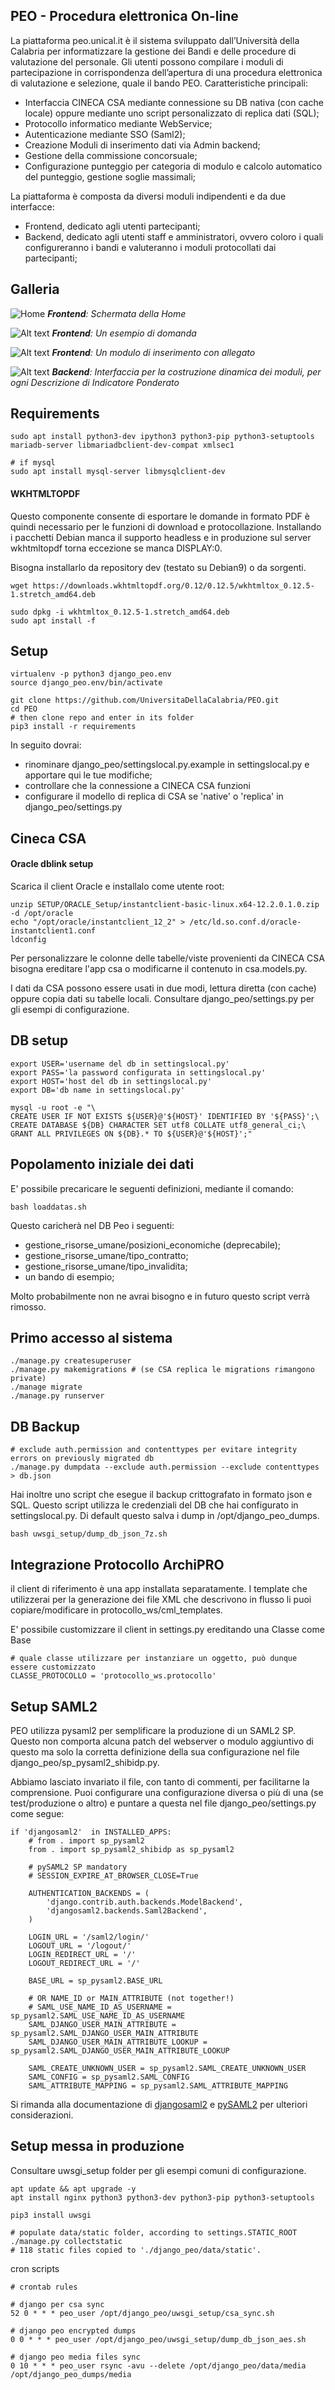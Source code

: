 PEO - Procedura elettronica On-line
-----------------------------------

La piattaforma peo.unical.it è il sistema sviluppato dall’Università della Calabria per informatizzare la gestione dei Bandi e delle procedure di valutazione del personale.
Gli utenti possono compilare i moduli di partecipazione in corrispondenza dell’apertura di una procedura elettronica di valutazione e selezione, quale il bando PEO.
Caratteristiche principali:

- Interfaccia CINECA CSA mediante connessione su DB nativa (con cache locale) oppure mediante uno script personalizzato di replica dati (SQL);
- Protocollo informatico mediante WebService;
- Autenticazione mediante SSO (Saml2);
- Creazione Moduli di inserimento dati via Admin backend;
- Gestione della commissione concorsuale;
- Configurazione punteggio per categoria di modulo e calcolo automatico del punteggio, gestione soglie massimali;

La piattaforma è composta da diversi moduli indipendenti e da due interfacce:

- Frontend, dedicato agli utenti partecipanti;
- Backend, dedicato agli utenti staff e amministratori, ovvero coloro i quali configureranno i bandi e valuteranno i moduli protocollati dai partecipanti;

Galleria
--------
![Home](data/gallery/home.png)
_**Frontend**: Schermata della Home_

![Alt text](data/gallery/domanda1.png)
_**Frontend**: Un esempio di domanda_

![Alt text](data/gallery/modulo.png)
_**Frontend**: Un modulo di inserimento con allegato_

![Alt text](data/gallery/costruzione_modulo.png)
_**Backend**: Interfaccia per la costruzione dinamica dei moduli, per ogni Descrizione di Indicatore Ponderato_


Requirements
------------

````
sudo apt install python3-dev ipython3 python3-pip python3-setuptools mariadb-server libmariadbclient-dev-compat xmlsec1

# if mysql
sudo apt install mysql-server libmysqlclient-dev
````

#### WKHTMLTOPDF

Questo componente consente di esportare le domande in formato PDF è quindi necessario per le funzioni di download e protocollazione.
Installando i pacchetti Debian manca il supporto headless e in produzione sul server wkhtmltopdf torna eccezione se manca DISPLAY:0.

Bisogna installarlo da repository dev (testato su Debian9) o da sorgenti.

````
wget https://downloads.wkhtmltopdf.org/0.12/0.12.5/wkhtmltox_0.12.5-1.stretch_amd64.deb

sudo dpkg -i wkhtmltox_0.12.5-1.stretch_amd64.deb
sudo apt install -f
````

Setup
-----

````
virtualenv -p python3 django_peo.env
source django_peo.env/bin/activate

git clone https://github.com/UniversitaDellaCalabria/PEO.git
cd PEO
# then clone repo and enter in its folder
pip3 install -r requirements
````

In seguito dovrai:

- rinominare django_peo/settingslocal.py.example in settingslocal.py e apportare qui le tue modifiche;
- controllare che la connessione a CINECA CSA funzioni
- configurare il modello di replica di CSA se 'native' o 'replica' in django_peo/settings.py

Cineca CSA
----------

#### Oracle dblink setup
Scarica il client Oracle e installalo come utente root:
````
unzip SETUP/ORACLE_Setup/instantclient-basic-linux.x64-12.2.0.1.0.zip -d /opt/oracle
echo "/opt/oracle/instantclient_12_2" > /etc/ld.so.conf.d/oracle-instantclient1.conf
ldconfig

````
Per personalizzare le colonne delle tabelle/viste provenienti da CINECA CSA
bisogna ereditare l'app csa o modificarne il contenuto in csa.models.py.

I dati da CSA possono essere usati in due modi, lettura diretta (con cache)
oppure copia dati su tabelle locali. Consultare django_peo/settings.py
per gli esempi di configurazione.

DB setup
--------

````
export USER='username del db in settingslocal.py'
export PASS='la password configurata in settingslocal.py'
export HOST='host del db in settingslocal.py'
export DB='db name in settingslocal.py'

mysql -u root -e "\
CREATE USER IF NOT EXISTS ${USER}@'${HOST}' IDENTIFIED BY '${PASS}';\
CREATE DATABASE ${DB} CHARACTER SET utf8 COLLATE utf8_general_ci;\
GRANT ALL PRIVILEGES ON ${DB}.* TO ${USER}@'${HOST}';"
````

Popolamento iniziale dei dati
-----------------------------
E' possibile precaricare le seguenti definizioni, mediante il comando:

`bash loaddatas.sh`

Questo caricherà nel DB Peo i seguenti:

- gestione_risorse_umane/posizioni_economiche (deprecabile);
- gestione_risorse_umane/tipo_contratto;
- gestione_risorse_umane/tipo_invalidita;
- un bando di esempio;

Molto probabilmente non ne avrai bisogno e in futuro questo script verrà rimosso.

Primo accesso al sistema
------------------------
````
./manage.py createsuperuser
./manage.py makemigrations # (se CSA replica le migrations rimangono private)
./manage migrate
./manage.py runserver
````

DB Backup
---------

````
# exclude auth.permission and contenttypes per evitare integrity errors on previously migrated db
./manage.py dumpdata --exclude auth.permission --exclude contenttypes > db.json
````

Hai inoltre uno script che esegue il backup crittografato in formato json e SQL.
Questo script utilizza le credenziali del DB che hai configurato in settingslocal.py.
Di default questo salva i dump in /opt/django_peo_dumps.
````
bash uwsgi_setup/dump_db_json_7z.sh
````

Integrazione Protocollo ArchiPRO
--------------------------------
il client di riferimento è una app installata separatamente.
I template che utilizzerai per la generazione dei file XML che descrivono in flusso li puoi copiare/modificare in
protocollo_ws/cml_templates.

E' possibile customizzare il client in settings.py
ereditando una Classe come Base

````
# quale classe utilizzare per instanziare un oggetto, può dunque essere customizzato
CLASSE_PROTOCOLLO = 'protocollo_ws.protocollo'
````

Setup SAML2
-----------
PEO utilizza pysaml2 per semplificare la produzione di un SAML2 SP.
Questo non comporta alcuna patch del webserver o modulo aggiuntivo di questo ma
solo la corretta definizione della sua configurazione nel file django_peo/sp_pysaml2_shibidp.py.

Abbiamo lasciato invariato il file, con tanto di commenti, per facilitarne la comprensione.
Puoi configurare una configurazione diversa o più di una (se test/produzione o altro) e puntare a questa
nel file django_peo/settings.py come segue:

````
if 'djangosaml2'  in INSTALLED_APPS:
    # from . import sp_pysaml2
    from . import sp_pysaml2_shibidp as sp_pysaml2

    # pySAML2 SP mandatory
    # SESSION_EXPIRE_AT_BROWSER_CLOSE=True

    AUTHENTICATION_BACKENDS = (
        'django.contrib.auth.backends.ModelBackend',
        'djangosaml2.backends.Saml2Backend',
    )

    LOGIN_URL = '/saml2/login/'
    LOGOUT_URL = '/logout/'
    LOGIN_REDIRECT_URL = '/'
    LOGOUT_REDIRECT_URL = '/'

    BASE_URL = sp_pysaml2.BASE_URL

    # OR NAME_ID or MAIN_ATTRIBUTE (not together!)
    # SAML_USE_NAME_ID_AS_USERNAME = sp_pysaml2.SAML_USE_NAME_ID_AS_USERNAME
    SAML_DJANGO_USER_MAIN_ATTRIBUTE = sp_pysaml2.SAML_DJANGO_USER_MAIN_ATTRIBUTE
    SAML_DJANGO_USER_MAIN_ATTRIBUTE_LOOKUP = sp_pysaml2.SAML_DJANGO_USER_MAIN_ATTRIBUTE_LOOKUP

    SAML_CREATE_UNKNOWN_USER = sp_pysaml2.SAML_CREATE_UNKNOWN_USER
    SAML_CONFIG = sp_pysaml2.SAML_CONFIG
    SAML_ATTRIBUTE_MAPPING = sp_pysaml2.SAML_ATTRIBUTE_MAPPING
````

Si rimanda alla documentazione di [djangosaml2](https://github.com/knaperek/djangosaml2) e [pySAML2](https://github.com/IdentityPython/pysaml2) per ulteriori considerazioni.

Setup messa in produzione
-------------------------

Consultare uwsgi_setup folder per gli esempi comuni di configurazione.

````
apt update && apt upgrade -y
apt install nginx python3 python3-dev python3-pip python3-setuptools

pip3 install uwsgi

# populate data/static folder, according to settings.STATIC_ROOT
./manage.py collectstatic
# 118 static files copied to './django_peo/data/static'.
````

cron scripts
````
# crontab rules

# django per csa sync
52 0 * * * peo_user /opt/django_peo/uwsgi_setup/csa_sync.sh

# django peo encrypted dumps
0 0 * * * peo_user /opt/django_peo/uwsgi_setup/dump_db_json_aes.sh

# django peo media files sync
0 10 * * * peo_user rsync -avu --delete /opt/django_peo/data/media /opt/django_peo_dumps/media

````
